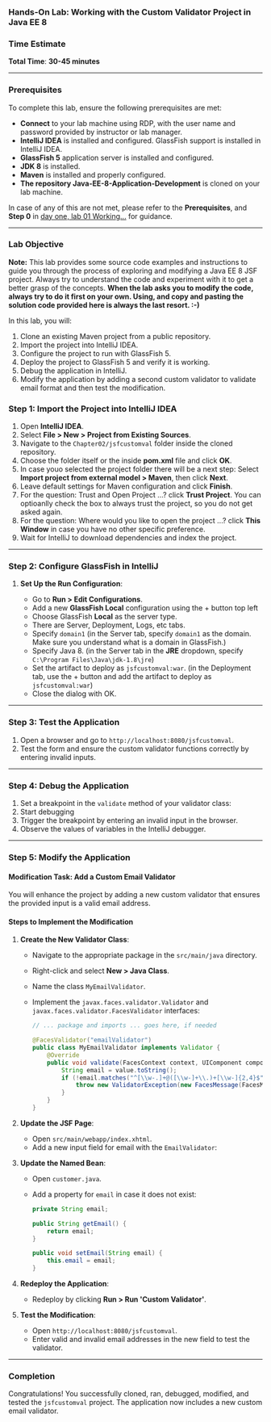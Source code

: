 ### Hands-On Lab: Working with the Custom Validator Project in Java EE 8

### **Time Estimate**

**Total Time**: **30-45 minutes**

---

### Prerequisites

To complete this lab, ensure the following prerequisites are met:

- **Connect** to your lab machine using RDP, with the user name and password provided by instructor or lab manager.
- **IntelliJ IDEA** is installed and configured. GlassFish support is installed in IntelliJ IDEA.
- **GlassFish 5** application server is installed and configured.
- **JDK 8** is installed.
- **Maven** is installed and properly configured.
- **The repository Java-EE-8-Application-Development** is cloned on your lab machine.

In case of any of this are not met, please refer to the **Prerequisites**, and **Step 0** in [day one, lab 01 Working...](../day-01/01%20Working%20with%20a%20Simple%20JSF%20form%20Project.md) for guidance.

---

### Lab Objective

**Note:** This lab provides some source code examples and instructions to guide you through the process of exploring and modifying a Java EE 8 JSF project. Always try to understand the code and experiment with it to get a better grasp of the concepts.
**When the lab asks you to modify the code, always try to do it first on your own. Using, and copy and pasting the solution code provided here is always the last resort. :-)**

In this lab, you will:

1.  Clone an existing Maven project from a public repository.
2.  Import the project into IntelliJ IDEA.
3.  Configure the project to run with GlassFish 5.
4.  Deploy the project to GlassFish 5 and verify it is working.
5.  Debug the application in IntelliJ.
6.  Modify the application by adding a second custom validator to validate email format and then test the modification.

### **Step 1: Import the Project into IntelliJ IDEA**

1.  Open **IntelliJ IDEA**.
2.  Select **File > New > Project from Existing Sources**.
3.  Navigate to the `Chapter02/jsfcustomval` folder inside the cloned repository.
4.  Choose the folder itself or the inside **pom.xml** file and click **OK**.
5.  In case youo selected the project folder there will be a next step: Select **Import project from external model > Maven**, then click **Next**.
6.  Leave default settings for Maven configuration and click **Finish**.
7.  For the question: Trust and Open Project ...? click **Trust Project**. You can optioanlly check the box to always trust the project, so you do not get asked again.
8.  For the question: Where would you like to open the project ...? click **This Window** in case you have no other specific preference.
9.  Wait for IntelliJ to download dependencies and index the project.

---

### **Step 2: Configure GlassFish in IntelliJ**

1.  **Set Up the Run Configuration**:

    - Go to **Run > Edit Configurations**.
    - Add a new **GlassFish Local** configuration using the + button top left
    - Choose GlassFish **Local** as the server type.
    - There are Server, Deployment, Logs, etc tabs.
    - Specify `domain1` (in the Server tab, specify `domain1` as the domain. Make sure you understand what is a domain in GlassFish.)
    - Specify Java 8. (in the Server tab in the **JRE** dropdown, specify `C:\Program Files\Java\jdk-1.8\jre`)
    - Set the artifact to deploy as `jsfcustomval:war`. (in the Deployment tab, use the + button and add the artifact to deploy as `jsfcustomval:war`)
    - Close the dialog with OK.

---

### **Step 3: Test the Application**

1.  Open a browser and go to `http://localhost:8080/jsfcustomval`.
2.  Test the form and ensure the custom validator functions correctly by entering invalid inputs.

---

### **Step 4: Debug the Application**

1.  Set a breakpoint in the `validate` method of your validator class:
2.  Start debugging
3.  Trigger the breakpoint by entering an invalid input in the browser.
4.  Observe the values of variables in the IntelliJ debugger.

---

### **Step 5: Modify the Application**

#### **Modification Task: Add a Custom Email Validator**

You will enhance the project by adding a new custom validator that ensures the provided input is a valid email address.

#### **Steps to Implement the Modification**

1.  **Create the New Validator Class**:

    - Navigate to the appropriate package in the `src/main/java` directory.
    - Right-click and select **New > Java Class**.
    - Name the class `MyEmailValidator`.
    - Implement the `javax.faces.validator.Validator` and `javax.faces.validator.FacesValidator` interfaces:

      ```Java
      // ... package and imports ... goes here, if needed

      @FacesValidator("emailValidator")
      public class MyEmailValidator implements Validator {
          @Override
          public void validate(FacesContext context, UIComponent component, Object value) throws ValidatorException {
              String email = value.toString();
              if (!email.matches("^[\\w-.]+@([\\w-]+\\.)+[\\w-]{2,4}$")) {
                  throw new ValidatorException(new FacesMessage(FacesMessage.SEVERITY_ERROR, "Invalid email format", null));
              }
          }
      }

      ```

2.  **Update the JSF Page**:

    - Open `src/main/webapp/index.xhtml`.
    - Add a new input field for email with the `EmailValidator`:

3.  **Update the Named Bean**:

    - Open `customer.java`.
    - Add a property for `email` in case it does not exist:

      ```Java
      private String email;

      public String getEmail() {
          return email;
      }

      public void setEmail(String email) {
          this.email = email;
      }

      ```

4.  **Redeploy the Application**:

    - Redeploy by clicking **Run > Run 'Custom Validator'**.

5.  **Test the Modification**:

    - Open `http://localhost:8080/jsfcustomval`.
    - Enter valid and invalid email addresses in the new field to test the validator.

---

### **Completion**

Congratulations! You successfully cloned, ran, debugged, modified, and tested the `jsfcustomval` project. The application now includes a new custom email validator.

